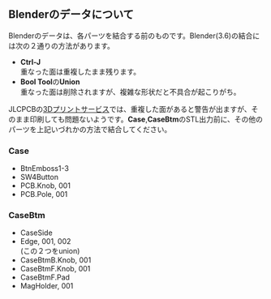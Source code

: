 ## Blenderのデータについて
Blenderのデータは、各パーツを結合する前のものです。Blender(3.6)の結合には次の２通りの方法があります。
- **Ctrl-J**<br>
重なった面は重複したまま残ります。
- **Bool Tool**の**Union**<br>
重なった面は削除されますが、複雑な形状だと不具合が起こりがち。

JLCPCBの[3Dプリントサービス](https://jlc3dp.com/)では、重複した面があると警告が出ますが、そのまま印刷しても問題ないようです。**Case**,**CaseBtm**のSTL出力前に、その他のパーツを上記いづれかの方法で結合してください。

### Case
- BtnEmboss1-3
- SW4Button
- PCB.Knob, 001
- PCB.Pole, 001

### CaseBtm
- CaseSide
- Edge, 001, 002<br>
  (この２つをunion)
- CaseBtmB.Knob, 001
- CaseBtmF.Knob, 001
- CaseBtmF.Pad
- MagHolder, 001